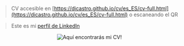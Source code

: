 > CV accesible en [https://dicastro.github.io/cv/es_ES/cv-full.html](https://dicastro.github.io/cv/es_ES/cv-full.html) o escaneando el QR

> Este es mi [perfil de LinkedIn](https://www.linkedin.com/in/diego-castro-viadero-9192a278)

<p style="text-align: center;">
    <img src="/cv/assets/img/qr_cv_full_es_ES.png" alt="Aquí encontrarás mi CV!">
</p>